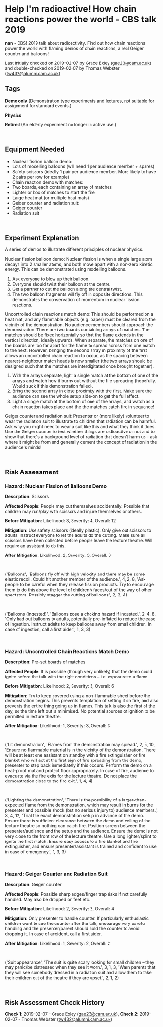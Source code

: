 # Help I'm radioactive! How chain reactions power the world - CBS talk 2019

**nan** - CBS! 2019 talk about radioactivity. Find out how chain reactions power the world with flaming demos of chain reactions, a real Geiger counter and balloons!

Last initially checked on 2019-02-07 by Grace Exley (gae23@cam.ac.uk) and double-checked on 2019-02-07 by Thomas Webster (tw432@alumni.cam.ac.uk)

## Tags
<!--- Start Tags (DO NOT REMOVE THIS COMMENT) --->

**Demo only** (Demonstration type experiments and lectures, not suitable for assignment for standard events.)

**Physics**

**Retired** (An elderly experiment no longer in active use.)
<!--- End Tags (DO NOT REMOVE THIS COMMENT) --->

<br/>

## Equipment Needed 
- Nuclear fission balloon demo:
- Lots of modelling balloons (will need 1 per audience member + spares)
- Safety scissors (ideally 1 pair per audience member. More likely to have 2 pairs per row for example)
- Chain reaction demo with matches:
- Two boards, each containing an array of matches
- Lighter or box of matches to start the fire
- Large heat mat (or multiple heat mats)
- Geiger counter and radiation suit:
- Geiger counter
- Radiation suit

<br/>

## Experiment Explanation 

A series of demos to illustrate different principles of nuclear physics.

Nuclear fission balloon demo:
Nuclear fission is when a single large atom decays into 2 smaller atoms, and both move apart with a non-zero kinetic energy. 
This can be demonstrated using modelling balloons.
1. Ask everyone to blow up their balloon.
2. Everyone should twist their balloon at the centre.
3. Get a partner to cut the balloon along the central twist.
4. The two balloon fragments will fly off in opposite directions.
This demonstrates the conservation of momentum in nuclear fission reactions.

Uncontrolled chain reactions match demo:
This should be performed on a heat mat, and any flammable objects (e.g. paper) must be cleared from the vicinity of the demonstration. No audience members should approach the demonstration.
There are two boards containing arrays of matches. The matches should be fixed horizontally so that the flame extends in the vertical direction, ideally upwards. When separate, the matches on one of the boards are too far apart for the flame to spread across from one match to the next. However, bringing the second array in proximity of the first allows an uncontrolled chain reaction to occur, as the spacing between nearest-neighbour match heads is now smaller (the two arrays should be designed such that the matches are interdigitated once brought together).
1. With the arrays separate, light a single match at the bottom of one of the arrays and watch how it burns out without the fire spreading (hopefully. Would suck if this demonstration failed).
2. Bring the second array in close proximity with the first. Make sure the audience can see the whole setup side-on to get the full effect.
3. Light a single match at the bottom of one of the arrays, and watch as a chain reaction takes place and the the matches catch fire in sequence!

Geiger counter and radiation suit:
Presenter or (more likely) volunteer to wear the radiation suit to illustrate to children that radiation can be harmful. Ask why you might need to wear a suit like this and what they think it does.
Use the Geiger counter to test whether things are radioactive or not and to show that there's a background level of radiation that doesn't harm us - ask where it might be from and generally cement the concept of radiation in the audience's minds!

<br/>

## Risk Assessment

### **Hazard**: Nuclear Fission of Balloons Demo

**Description**: Scissors

**Affected People**: People may cut themselves accidentally. Possible that children may run/play with scissors and injure themselves or others.

**Before Mitigation**: Likelihood: 3, Severity: 4, Overall: 12

**Mitigation**: Use safety scissors (ideally plastic). Only give out scissors to adults. Instruct everyone to let the adults do the cutting. Make sure all scissors have been collected before people leave the lecture theatre. Will require an assistant to do this.

**After Mitigation**: Likelihood: 2, Severity: 3, Overall: 3

<br/>

('Balloons', 'Balloons fly off with high velocity and there may be some elastic recoil. Could hit another member of the audience.', 4, 2, 8, 'Ask people to be careful when they release fission products. Try to encourage them to do this above the level of children’s faces/out of the way of other spectators. Possibly stagger the cutting of balloons.', 2, 2, 4)

<br/>

('Balloons (ingested)', 'Balloons pose a choking hazard if ingested.', 2, 4, 8, 'Only had out balloons to adults, potentially pre-inflated to reduce the ease of ingestion. Instruct adults to keep balloons away from small children. In case of ingestion, call a first aider.', 1, 3, 3)

<br/>

### **Hazard**: Uncontrolled Chain Reactions Match Demo

**Description**: Pre-set boards of matches

**Affected People**: It is possible (though very unlikely) that the demo could ignite before the talk with the right conditions – i.e. exposure to a flame.

**Before Mitigation**: Likelihood: 2, Severity: 3, Overall: 6

**Mitigation**: Try to keep covered using a non-flammable sheet before the demonstration begins. This prevents temptation of setting it on fire, and also prevents the entire thing going up in flames. This talk is also the first of the day, so the time left out is minimised. No potential sources of ignition to be permitted in lecture theatre.

**After Mitigation**: Likelihood: 1, Severity: 3, Overall: 3

<br/>

('Lit demonstration', 'Flames from the demonstration may spread.', 2, 5, 10, 'Ensure no flammable material is in the vicinity of the demonstration. There will be at least one assistant on standby with a fire extinguisher or fire blanket who will act at the first sign of fire spreading from the demo; presenter to step back immediately if this occurs. Perform the demo on a heat-proof mat and protect floor appropriately. In case of fire, audience to evacuate via the fire exits for the lecture theatre. Do not place the demonstration close to the fire exit.', 1, 4, 4)

<br/>

('Lighting the demonstration', 'There is the possibility of a larger-than-expected flame from the demonstration, which may result in burns for the presenter and possible shock (but no serious injury to) audience members.', 3, 4, 12, 'Trial the exact demonstration setup in advance of the demo. Ensure there is sufficient clearance between the demo and ceiling of the lecture theatre so nothing can catch fire. Position screen between the presenter/audience and the setup and the audience. Ensure the demo is not very close to the front row of the lecture theatre. Use a long lighter/splint to ignite the first match. Ensure easy access to a fire blanket and fire extinguisher, and ensure presenter/assistant is trained and confident to use in case of emergency.', 1, 3, 3)

<br/>

### **Hazard**: Geiger Counter and Radiation Suit

**Description**: Geiger counter

**Affected People**: Possible sharp edges/finger trap risks if not carefully handled. May also be dropped on feet etc.

**Before Mitigation**: Likelihood: 2, Severity: 2, Overall: 4

**Mitigation**: Only presenter to handle counter. If particularly enthusiastic children want to see the counter after the talk, encourage very careful handling and the presenter/parent should hold the counter to avoid dropping it. In case of accident, call a first aider.

**After Mitigation**: Likelihood: 1, Severity: 2, Overall: 2

<br/>

('Suit appearance', 'The suit is quite scary looking for small children – they may panic/be distressed when they see it worn.', 3, 1, 3, 'Warn parents that they will see somebody dressed in a radiation suit and allow them to take their children out of the theatre if they are upset.', 2, 1, 2)

<br/>

## Risk Assessment Check History 

**Check 1**: 2019-02-07 - Grace Exley (gae23@cam.ac.uk), **Check 2**: 2019-02-07 - Thomas Webster (tw432@alumni.cam.ac.uk)